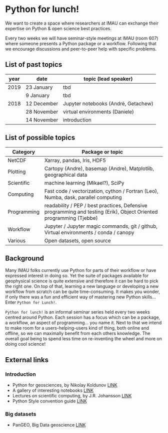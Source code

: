 # Python for lunch!

We want to create a space where researchers at IMAU can exchange their expertise on Python & open science best practices.

Every two weeks we will have seminar-style meetings at IMAU (room 607) where someone presents a Python package or a workflow. Following that we encourage discussions and peer-to-peer help with specific problems.

## List of past topics
| year | date | topic (lead speaker) |
| ------------- | ------------- | ------------- |
2019 | 23 January  | tbd  |
| | 9 January  | tbd  |
2018 | 12 December  | Jupyter notebooks (André, Getachew)  |
| | 28 November  | virtual environments (Daniele)  |
| | 14 November  | introduction  |


## List of possible topics
| Category | Package or topic |
| ------------- | ------------- |
| NetCDF  | Xarray, pandas, Iris, HDF5  |
| Plotting  | Cartopy (Andre), basemap (Andre), Matplotlib, geographical data  |
| Scientific | machine learning (Mikael?), SciPy
| Computing | Fast code  / vectorization, cython /  Fortran (Leo), Numba, dask, parallel computing
| Programming | readability / PEP / best practices, Defensive programming and testing (Erik), Object Oriented programming (Tjebbe)
| Workflow | Jupyter / Jupyter magic commands, git / github,  Virtual environments / conda / canopy
| Various | Open datasets, open source

## Background
Many IMAU folks currently use Python for parts of their workflow or have expressed interest in doing so. Yet the suite of packages available for geophysical science is quite extensive and therefore it can be hard to pick the right one. On top of that, learning a new language or developing a new workflow from scratch can be quite time-consuming. It makes you wonder, if only there was a fun and efficient way of mastering new Python skills… Enter `Python for Lunch!`.

`Python for lunch!` is an informal seminar series held every two weeks centred around Python. Each session has a focus which can be a package, a workflow, an aspect of programming... you name it. Next to that we intend to make room for a users-helping-users kind of thing, both online and offline, so we can maximally benefit from each others knowledge. The overall goal being to spend less time on re-inventing the wheel and more on doing cool science! 

## External links

### Introduction
* Python for geosciences, by Nikolay Koldunov [LINK](https://github.com/koldunovn/python_for_geosciences)
* A gallery of interesting notebooks [LINK](https://github.com/jupyter/jupyter/wiki/A-gallery-of-interesting-Jupyter-Notebooks)
* Lectures on scientific computing, by J.R. Johansson [LINK](https://github.com/jrjohansson/scientific-python-lectures)
* Python Style convention guide [LINK](https://pep8.org/)

### Big datasets
* PanGEO, Big Data geoscience [LINK](http://pangeo.io/)

